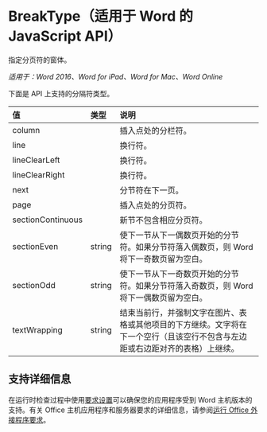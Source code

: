 # <a name="breaktype-(javascript-api-for-word)"></a>BreakType（适用于 Word 的 JavaScript API）

指定分页符的窗体。

_适用于：Word 2016、Word for iPad、Word for Mac、Word Online_

下面是 API 上支持的分隔符类型。

| **值**         | **类型** | **说明**     |
|:-----------------|:--------|:----|
|column| | 插入点处的分栏符。 |
|line| | 换行符。 |
|lineClearLeft| | 换行符。 |
|lineClearRight| | 换行符。 |
|next| | 分节符在下一页。 |
|page| | 插入点处的分页符。|
|sectionContinuous| | 新节不包含相应分页符。|
|sectionEven| string | 使下一节从下一偶数页开始的分节符。如果分节符落入偶数页，则 Word 将下一奇数页留为空白。|
|sectionOdd| string | 使下一节从下一奇数页开始的分节符。如果分节符落入奇数页，则 Word 将下一偶数页留为空白。|
|textWrapping| string | 结束当前行，并强制文字在图片、表格或其他项目的下方继续。文字将在下一个空行（且该空行不包含与左边距或右边距对齐的表格）上继续。|

## <a name="support-details"></a>支持详细信息
在运行时检查过程中使用[要求设置](../office-add-in-requirement-sets.md)可以确保您的应用程序受到 Word 主机版本的支持。有关 Office 主机应用程序和服务器要求的详细信息，请参阅[运行 Office 外接程序要求](../../docs/overview/requirements-for-running-office-add-ins.md)。

